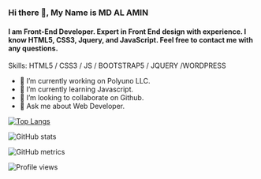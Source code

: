### Hi there 👋, My Name is MD AL AMIN
#### I am Front-End Developer. Expert in Front End design with experience. I know HTML5, CSS3, Jquery, and JavaScript. Feel free to contact me with any questions.

Skills: HTML5 / CSS3 / JS / BOOTSTRAP5 / JQUERY /WORDPRESS

- 🔭 I’m currently working on Polyuno LLC. 
- 🌱 I’m currently learning Javascript. 
- 👯 I’m looking to collaborate on Github. 
- 💬 Ask me about Web Developer. 




[![Top Langs](https://github-readme-stats.vercel.app/api/top-langs/?username=alamin24nava)](https://github.com/anuraghazra/github-readme-stats)

![GitHub stats](https://github-readme-stats.vercel.app/api?username=alamin24nava&show_icons=true&count_private=true)  



![GitHub metrics](https://metrics.lecoq.io/alamin24nava)  



![Profile views](https://gpvc.arturio.dev/alamin24nava)  
